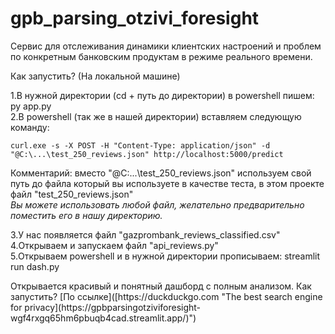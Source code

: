 # gpb_parsing_otzivi_foresight
</h1>Сервис для отслеживания динамики клиентских настроений и проблем по конкретным банковским продуктам в режиме реального времени.</h1>

Как запустить? (На локальной машине)

1.В нужной директории (cd + путь до директории) в powershell пишем: py app.py <br>
2.В powershell (так же в нашей директории) вставляем следующую команду:
```
curl.exe -s -X POST -H "Content-Type: application/json" -d "@C:\...\test_250_reviews.json" http://localhost:5000/predict
```

Комментарий: вместо "@C:\...\test_250_reviews.json" используем свой путь до файла который вы используете в качестве теста, в этом проекте файл "test_250_reviews.json"<br>
<em>Вы можете использовать любой файл, желательно предварительно поместить его в нашу директорию.</em><br>

 3.У нас появляется файл "gazprombank_reviews_classified.csv"<br>
 4.Открываем и запускаем файл "api_reviews.py"<br>
 5.Открываем powershell и в нужной директории прописываем: streamlit run dash.py<br>
 
</h3>Открывается красивый и понятный дашборд с полным анализом.</h3>

</h1>Как запустить? [По ссылке]([https://duckduckgo.com "The best search engine for privacy](https://gpbparsingotziviforesight-wgf4rxgq65hm6pbuqb4cad.streamlit.app/)")</h1>
